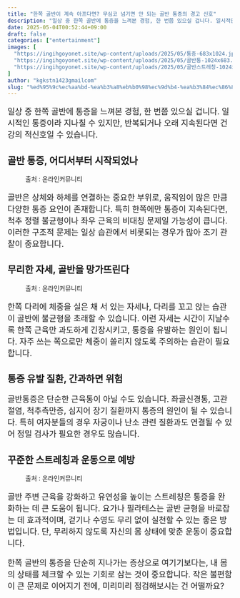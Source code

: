 ```yaml
---
title: "한쪽 골반이 계속 아프다면? 무심코 넘기면 안 되는 골반 통증의 경고 신호"
description: "일상 중 한쪽 골반에 통증을 느껴본 경험, 한 번쯤 있으실 겁니다. 일시적인 통증이라 지나칠 수 있지만, 반복되거나 오래 지속된다면 건강의 적신호일 수 있습니다."
date: 2025-05-04T00:52:44+09:00
draft: false
categories: ["entertainment"]
images: [
  "https://ingihgoyonet.site/wp-content/uploads/2025/05/통증-683x1024.jpg"
  "https://ingihgoyonet.site/wp-content/uploads/2025/05/골반통-1024x683.jpg"
  "https://ingihgoyonet.site/wp-content/uploads/2025/05/골반스트레칭-1024x683.jpg"
]
author: "kgkstn1423gmailcom"
slug: "%ed%95%9c%ec%aa%bd-%ea%b3%a8%eb%b0%98%ec%9d%b4-%ea%b3%84%ec%86%8d-%ec%95%84%ed%94%84%eb%8b%a4%eb%a9%b4-%eb%ac%b4%ec%8b%ac%ec%bd%94-%eb%84%98%ea%b8%b0%eb%a9%b4-%ec%95%88-%eb%90%98%eb%8a%94-%ea%b3%a8"
---
```


<p style="font-size:18px">일상 중 한쪽 골반에 통증을 느껴본 경험, 한 번쯤 있으실 겁니다. 일시적인 통증이라 지나칠 수 있지만, 반복되거나 오래 지속된다면 건강의 적신호일 수 있습니다.</p> <h2 >골반 통증, 어디서부터 시작되었나</h2> <figure ><img src="https://ingihgoyonet.site/wp-content/uploads/2025/05/통증-683x1024.jpg" alt="" style="aspect-ratio:16/9;object-fit:cover"/><figcaption >출처 : 온라인커뮤니티</figcaption></figure> <p style="font-size:18px">골반은 상체와 하체를 연결하는 중요한 부위로, 움직임이 많은 만큼 다양한 통증 요인이 존재합니다. 특히 한쪽에만 통증이 지속된다면, 척추 정렬 불균형이나 좌우 근육의 비대칭 문제일 가능성이 큽니다. 이러한 구조적 문제는 일상 습관에서 비롯되는 경우가 많아 조기 관찰이 중요합니다.</p> <h2 >무리한 자세, 골반을 망가뜨린다</h2> <figure ><img src="https://ingihgoyonet.site/wp-content/uploads/2025/05/골반통-1024x683.jpg" alt="" style="aspect-ratio:16/9;object-fit:cover"/><figcaption >출처 : 온라인커뮤니티</figcaption></figure> <p style="font-size:18px">한쪽 다리에 체중을 실은 채 서 있는 자세나, 다리를 꼬고 앉는 습관이 골반에 불균형을 초래할 수 있습니다. 이런 자세는 시간이 지날수록 한쪽 근육만 과도하게 긴장시키고, 통증을 유발하는 원인이 됩니다. 자주 쓰는 쪽으로만 체중이 쏠리지 않도록 주의하는 습관이 필요합니다.</p> <h2 >통증 유발 질환, 간과하면 위험</h2> <p style="font-size:18px">골반통증은 단순한 근육통이 아닐 수도 있습니다. 좌골신경통, 고관절염, 척추측만증, 심지어 장기 질환까지 통증의 원인이 될 수 있습니다. 특히 여자분들의 경우 자궁이나 난소 관련 질환과도 연결될 수 있어 정밀 검사가 필요한 경우도 많습니다.</p> <h2 >꾸준한 스트레칭과 운동으로 예방</h2> <figure ><img src="https://ingihgoyonet.site/wp-content/uploads/2025/05/골반스트레칭-1024x683.jpg" alt="" style="aspect-ratio:16/9;object-fit:cover"/><figcaption >출처 : 온라인커뮤니티</figcaption></figure> <p style="font-size:18px">골반 주변 근육을 강화하고 유연성을 높이는 스트레칭은 통증을 완화하는 데 큰 도움이 됩니다. 요가나 필라테스는 골반 균형을 바로잡는 데 효과적이며, 걷기나 수영도 무리 없이 실천할 수 있는 좋은 방법입니다. 단, 무리하지 않도록 자신의 몸 상태에 맞춘 운동이 중요합니다.</p> <p style="font-size:18px">한쪽 골반의 통증을 단순히 지나가는 증상으로 여기기보다는, 내 몸의 상태를 체크할 수 있는 기회로 삼는 것이 중요합니다. 작은 불편함이 큰 문제로 이어지기 전에, 미리미리 점검해보시는 건 어떨까요?</p>